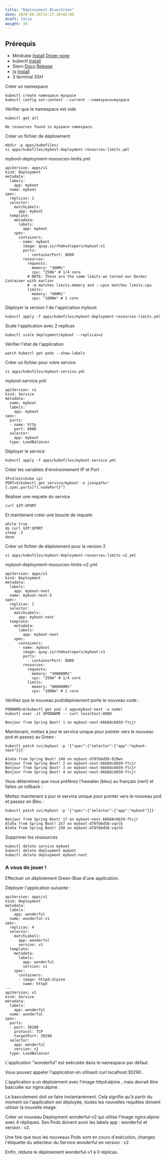 ```yaml
---
title: "Déploiement Blue/Green"
date: 2020-06-26T15:17:20+02:00
draft: false
weight: 30
---
```


## Prérequis

- Minikube [Install](https://kubernetes.io/fr/docs/tasks/tools/install-minikube/#installez-minikube-par-t%C3%A9l%C3%A9chargement-direct)  [Driver none](https://kubernetes.io/docs/setup/learning-environment/minikube/#specifying-the-vm-driver)
- kubectl [Install](https://kubernetes.io/fr/docs/tasks/tools/install-kubectl/)
- Stern [Docs](https://kubernetes.io/blog/2016/10/tail-kubernetes-with-stern/) [Release](https://github.com/wercker/stern/releases)
- jq [Install](https://stedolan.github.io/jq/download/)
- 3 terminal SSH


Créer un namespace


```
kubectl create namespace myspace
kubectl config set-context --current --namespace=myspace
```


Vérifier que le namespace est vide


```
kubectl get all
```

```
No resources found in myspace namespace.
```

Créer un fichier de déploiement


```
mkdir -p apps/kubefiles/
vi apps/kubefiles/myboot-deployment-resources-limits.yml
```

myboot-deployment-resources-limits.yml

```
apiVersion: apps/v1
kind: Deployment
metadata:
  labels:
    app: myboot
  name: myboot
spec:
  replicas: 1
  selector:
    matchLabels:
      app: myboot
  template:
    metadata:
      labels:
        app: myboot
    spec:
      containers:
      - name: myboot
        image: quay.io/rhdevelopers/myboot:v1
        ports:
          - containerPort: 8080
        resources:
          requests:
            memory: "300Mi"
            cpu: "250m" # 1/4 core
          # NOTE: These are the same limits we tested our Docker Container with earlier
          # -m matches limits.memory and --cpus matches limits.cpu
          limits:
            memory: "400Mi"
            cpu: "1000m" # 1 core
```


Déployer la version 1 de l'applciation myboot

```
kubectl apply -f apps/kubefiles/myboot-deployment-resources-limits.yml
```

Scale l'application avec 2 replicas

```
kubectl scale deployment/myboot --replicas=2
```

Vérifier l'état de l'application

```
watch kubectl get pods --show-labels
```

Créer un fichier pour votre service


```
vi apps/kubefiles/myboot-service.yml
```

myboot-service.yml

```
apiVersion: v1
kind: Service
metadata:
  name: myboot
  labels:
    app: myboot
spec:
  ports:
  - name: http
    port: 8080
  selector:
    app: myboot
  type: LoadBalancer
```

Déployer le service

```
kubectl apply -f apps/kubefiles/myboot-service.yml
```

Créer les variables d'environnement IP et Port

```
IP=$(minikube ip)
PORT=$(kubectl get service/myboot -o jsonpath="{.spec.ports[*].nodePort}")
```


Réaliser une requete du service

```
curl $IP:$PORT
```

Et maintenant créer une boucle de requete

```
while true
do curl $IP:$PORT
sleep .3
done
```

Créer un fichier de déploiement pour la version 2


```
vi apps/kubefiles/myboot-deployment-resources-limits-v2.yml
```

myboot-deployment-resources-limits-v2.yml

```
apiVersion: apps/v1
kind: Deployment
metadata:
  labels:
    app: myboot-next
  name: myboot-next-5
spec:
  replicas: 1
  selector:
    matchLabels:
      app: myboot-next
  template:
    metadata:
      labels:
        app: myboot-next
    spec:
      containers:
      - name: myboot
        image: quay.io/rhdevelopers/myboot:v3
        ports:
          - containerPort: 8080
        resources:
          requests:
            memory: "300000Mi"
            cpu: "250m" # 1/4 core
          limits:
            memory: "900000Mi"
            cpu: "1000m" # 1 core
```

Vérifiez que le nouveau pod/déploiement porte le nouveau code :

```
PODNAME=$(kubectl get pod -l app=myboot-next -o name)
kubectl exec -it $PODNAME -- curl localhost:8080
```

```
Bonjour from Spring Boot! 1 on myboot-next-66b68c6659-ftcjr
```

Maintenant, mettez à jour le service unique pour pointer vers le nouveau pod et passez au Green :

```
kubectl patch svc/myboot -p '{"spec":{"selector":{"app":"myboot-next"}}}'
```

```
Aloha from Spring Boot! 240 on myboot-d78fb6d58-929wn
Bonjour from Spring Boot! 2 on myboot-next-66b68c6659-ftcjr
Bonjour from Spring Boot! 3 on myboot-next-66b68c6659-ftcjr
Bonjour from Spring Boot! 4 on myboot-next-66b68c6659-ftcjr
```

Vous déterminez que vous préférez l'hawaïen (bleu) au français (vert) et faites un rollback :

Mettez maintenant à jour le service unique pour pointer vers le nouveau pod et passez en Bleu :

```
kubectl patch svc/myboot -p '{"spec":{"selector":{"app":"myboot"}}}'
```

```
Bonjour from Spring Boot! 17 on myboot-next-66b68c6659-ftcjr
Aloha from Spring Boot! 257 on myboot-d78fb6d58-vqvlb
Aloha from Spring Boot! 258 on myboot-d78fb6d58-vqvlb
```

Supprimer les ressources

```
kubectl delete service myboot
kubectl delete deployment myboot
kubectl delete deployment myboot-next
```


### A vous de jouer !

Effectuer un déploiement Green-Blue d'une application.

Déployer l'application suivante : 

```
apiVersion: apps/v1
kind: Deployment
metadata:
  labels:
    app: wonderful
  name: wonderful-v1
spec:
  replicas: 4
  selector:
    matchLabels:
      app: wonderful
      version: v1
  template:
    metadata:
      labels:
        app: wonderful
        version: v1
    spec:
      containers:
      - image: httpd:alpine
        name: httpd
---
apiVersion: v1
kind: Service
metadata:
  labels:
    app: wonderful
  name: wonderful
spec:
  ports:
  - port: 30290
    protocol: TCP
    targetPort: 30290
  selector:
    app: wonderful
    version: v1
  type: LoadBalancer
```

L'application "wonderful" est exécutée dans le namespace par défaut.

Vous pouvez appeler l'application en utilisant curl localhost:30290 .

L'application a un déploiement avec l'image httpd:alpine , mais devrait être basculée sur nginx:alpine .

Le basculement doit se faire instantanément. Cela signifie qu'à partir du moment où l'application est déployée, toutes les nouvelles requêtes doivent utiliser la nouvelle image.

Créer un nouveau Deployment wonderful-v2 qui utilise l'image nginx:alpine avec 4 répliques. Ses Pods doivent avoir les labels app : wonderful et version : v2.

Une fois que tous les nouveaux Pods sont en cours d'exécution, changez l'étiquette du sélecteur du Service wonderful en version : v2.

Enfin, réduire le déploiement wonderful-v1 à 0 réplicas.